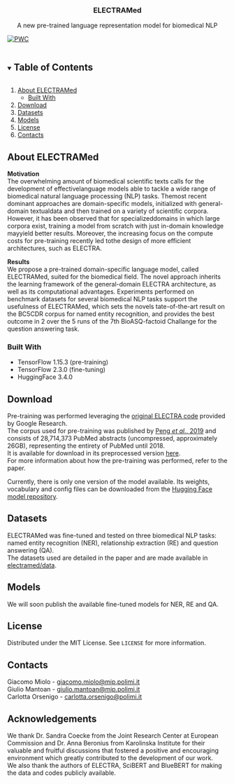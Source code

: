 <br />
<p align="center">
  <h3 align="center">ELECTRAMed</h3>

  <p align="center">
    A new pre-trained language representation model for biomedical NLP
    <br />
  </p>
</p>

[![PWC](https://img.shields.io/endpoint.svg?url=https://paperswithcode.com/badge/electramed-a-new-pre-trained-language/named-entity-recognition-ner-on-bc5cdr)](https://paperswithcode.com/sota/named-entity-recognition-ner-on-bc5cdr?p=electramed-a-new-pre-trained-language)

<!-- TABLE OF CONTENTS -->
<details open="open">
  <summary><h2 style="display: inline-block">Table of Contents</h2></summary>
  <ol>
    <li>
      <a href="#about-electramed">About ELECTRAMed</a>
      <ul>
        <li><a href="#built-with">Built With</a></li>
      </ul>
    </li>
    <li>
      <a href="#download">Download</a>
    </li>
    <li><a href="#datasets">Datasets</a></li>
    <li><a href="#models">Models</a></li>
    <li><a href="#license">License</a></li>
    <li><a href="#contacts">Contacts</a></li>
  </ol>
</details>



<!-- ABOUT ELECTRAMed -->
## About ELECTRAMed

**Motivation**  
The overwhelming amount of biomedical scientific texts calls for the development of effectivelanguage models able to tackle a wide range of biomedical natural language processing (NLP) tasks.
Themost recent dominant approaches are domain-specific models, initialized with general-domain textualdata and then trained on a variety of scientific corpora.
However, it has been observed that for specializeddomains in which large corpora exist, training a model from scratch with just in-domain knowledge mayyield better results.
Moreover, the increasing focus on the compute costs for pre-training recently led tothe design of more efficient architectures, such as ELECTRA.

**Results**  
We propose a pre-trained domain-specific language model, called ELECTRAMed, suited for the biomedical field.
The novel approach inherits the learning framework of the general-domain ELECTRA architecture, as well as its computational advantages.
Experiments performed on benchmark datasets for several biomedical NLP tasks support the usefulness of ELECTRAMed, which sets the novels tate-of-the-art result on the BC5CDR corpus for named entity recognition,
and provides the best outcome in 2 over the 5 runs of the 7th BioASQ-factoid Challange for the question answering task.


### Built With

* TensorFlow 1.15.3 (pre-training)
* TensorFlow 2.3.0 (fine-tuning)
* HuggingFace 3.4.0


<!-- DOWNLOAD -->
## Download

Pre-training was performed leveraging the [original ELECTRA code](https://github.com/google-research/electra) provided by Google Research.  
The corpus used for pre-training was published by [Peng _et al._, 2019](https://arxiv.org/abs/1906.05474) and consists of 28,714,373 PubMed abstracts (uncompressed, approximately 26GB), representing the entirety of PubMed until 2018.  
It is available for download in its preprocessed version [here](https://ftp.ncbi.nlm.nih.gov/pub/lu/Suppl/NCBI-BERT/pubmed_uncased_sentence_nltk.txt.tar.gz).  
For more information about how the pre-training was performed, refer to the paper.

Currently, there is only one version of the model available. Its weights, vocabulary and config files can be downloaded from the [Hugging Face model repository](https://huggingface.co/giacomomiolo/electramed_base_scivocab_1M/tree/main).  



<!-- DATASETS -->
## Datasets

ELECTRAMed was fine-tuned and tested on three biomedical NLP tasks: named entity recognition (NER), relationship extraction (RE) and question answering (QA).  
The datasets used are detailed in the paper and are made available in [electramed/data](https://github.com/gmoli/electramed/data).


<!-- MODELS -->
## Models

We will soon publish the available fine-tuned models for NER, RE and QA.


<!-- LICENSE -->
## License

Distributed under the MIT License. See `LICENSE` for more information.


<!-- CONTACTS -->
## Contacts

Giacomo Miolo - [giacomo.miolo@mip.polimi.it](giacomo.miolo@mip.polimi.it)  
Giulio Mantoan - [giulio.mantoan@mip.polimi.it](giulio.mantoan@mip.polimi.it)  
Carlotta Orsenigo - [carlotta.orsenigo@polimi.it](carlotta.orsenigo@polimi.it)  

<!-- ACKNOWLEDGEMENTS -->
## Acknowledgements

We thank Dr. Sandra Coecke from the Joint Research Center at European Commission and Dr. Anna Beronius from Karolinska Institute for their valuable and fruitful discussions that fostered a positive and encouraging environment which greatly contributed to the development of our work.    
We also thank the authors of ELECTRA, SciBERT and BlueBERT for making the data and codes publicly available.  
